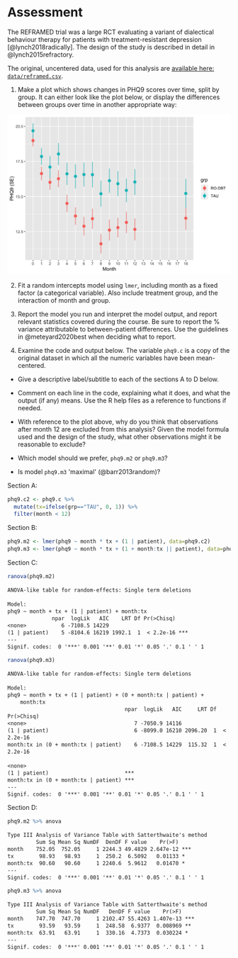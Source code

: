 # Assessment







The REFRAMED trial was a large RCT evaluating a variant of dialectical behaviour therapy for patients with treatment-resistant depression [@lynch2018radically]. The design of the study is described in detail in @lynch2015refractory.

The original, uncentered data, used for this analysis are [available here: `data/reframed.csv`](data/reframed.csv). 

1. Make a plot which shows changes in PHQ9 scores over time, split by group. It can either look like the plot below, or display the differences between groups over time in another appropriate way:

<img src="assessment_files/figure-html/unnamed-chunk-3-1.png" width="672" />


2. Fit a random intercepts model using `lmer`, including month as a fixed factor (a categorical variable). Also include treatment group, and the interaction of month and group. 




3. Report the model you run and interpret the model output, and report relevant statistics covered during the course. Be sure to report the % variance attributable to between-patient differences. Use the guidelines in @meteyard2020best when deciding what to report.




4. Examine the code and output below.  The variable `phq9.c` is a copy of the original dataset in which all the numeric variables have been mean-centered.

- Give a descriptive label/subtitle to each of the sections A to D below.

- Comment on each line in the code, explaining what it does, and what the output (if any) means. Use the R help files as a reference to functions if needed.

- With reference to the plot above, why do you think that observations after month 12 are excluded from this analysis? Given the model formula used and the design of the study, what other observations might it be reasonable to exclude?

- Which model should we prefer, `phq9.m2` or `phq9.m3`?

- Is model `phq9.m3` 'maximal' (@barr2013random)? 



Section A:


```r
phq9.c2 <- phq9.c %>% 
  mutate(tx=ifelse(grp=="TAU", 0, 1)) %>% 
  filter(month < 12)
```


Section B:


```r
phq9.m2 <- lmer(phq9 ~ month * tx + (1 | patient), data=phq9.c2)
phq9.m3 <- lmer(phq9 ~ month * tx + (1 + month:tx || patient), data=phq9.c2)
```


Section C:


```r
ranova(phq9.m2)
```

```
ANOVA-like table for random-effects: Single term deletions

Model:
phq9 ~ month + tx + (1 | patient) + month:tx
              npar  logLik   AIC    LRT Df Pr(>Chisq)    
<none>           6 -7108.5 14229                         
(1 | patient)    5 -8104.6 16219 1992.1  1  < 2.2e-16 ***
---
Signif. codes:  0 '***' 0.001 '**' 0.01 '*' 0.05 '.' 0.1 ' ' 1
```

```r
ranova(phq9.m3)
```

```
ANOVA-like table for random-effects: Single term deletions

Model:
phq9 ~ month + tx + (1 | patient) + (0 + month:tx | patient) + 
    month:tx
                                     npar  logLik   AIC     LRT Df Pr(>Chisq)
<none>                                  7 -7050.9 14116                      
(1 | patient)                           6 -8099.0 16210 2096.20  1  < 2.2e-16
month:tx in (0 + month:tx | patient)    6 -7108.5 14229  115.32  1  < 2.2e-16
                                        
<none>                                  
(1 | patient)                        ***
month:tx in (0 + month:tx | patient) ***
---
Signif. codes:  0 '***' 0.001 '**' 0.01 '*' 0.05 '.' 0.1 ' ' 1
```


Section D:


```r
phq9.m2 %>% anova
```

```
Type III Analysis of Variance Table with Satterthwaite's method
         Sum Sq Mean Sq NumDF  DenDF F value    Pr(>F)    
month    752.05  752.05     1 2244.3 49.4829 2.647e-12 ***
tx        98.93   98.93     1  250.2  6.5092   0.01133 *  
month:tx  90.60   90.60     1 2240.6  5.9612   0.01470 *  
---
Signif. codes:  0 '***' 0.001 '**' 0.01 '*' 0.05 '.' 0.1 ' ' 1
```

```r
phq9.m3 %>% anova
```

```
Type III Analysis of Variance Table with Satterthwaite's method
         Sum Sq Mean Sq NumDF   DenDF F value    Pr(>F)    
month    747.70  747.70     1 2102.47 55.4263 1.407e-13 ***
tx        93.59   93.59     1  248.58  6.9377  0.008969 ** 
month:tx  63.91   63.91     1  330.16  4.7373  0.030224 *  
---
Signif. codes:  0 '***' 0.001 '**' 0.01 '*' 0.05 '.' 0.1 ' ' 1
```



